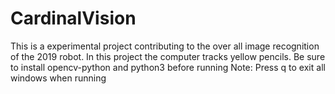 # CardinalVision
This is a experimental project contributing to the over all image recognition of the 2019 robot. In this project the computer tracks yellow pencils.
Be sure to install opencv-python and python3 before running
Note: Press q to exit all windows when running
